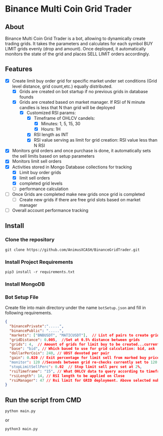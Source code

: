 # Binance Multi Coin Grid Trader

## About
Binance Multi Coin Grid Trader is a bot, allowing to dynamically create trading grids. It takes the parameters
and calculates for each symbol BUY LIMIT grids evenly (drop and amount). Once deployed, it automatically monitors
 the state of the grid and places SELL LIMIT orders accordingly. 

## Features

- [x] Create limit buy order grid for specific market under set conditions (Grid level distance, grid count,etc.) equally distributed.
  - [x] Grids are created on bot startup if no previous grids in database founds
  - [X] Grids are created based on market manager. If RSI of N minute candles is less that N than grid will be deployed
    - [X] Customized RSI params:
      - [X] Timeframe of OHLCV candels: 
        - [X] Minutes: 1, 5, 15, 30
        - [X] Hours: 1H
      - [X] RSI length as INT
      - [X] RSI value serving as limit for grid creation: RSI value less than N RSI
- [x] Monitors grid orders and once purchase is done, it automatically sets the sell limits based on setup parameters
- [x] Monitors limit sell orders 
- [x] Activities stored in Mongo Database collections for tracking
  - [x] Limit buy order grids
  - [x] limit sell orders
  - [x] completed grid levels
  - [ ] performance calculation
- [ ] Once Grids are completed make new grids once grid is completed
  - [ ] Create new grids if there are free grid slots based on market manager
- [ ] Overall account performance tracking

## Install  

### Clone the repository
```buildoutcfg
git clone https://github.com/AnimusXCASH/BinanceGridTrader.git
```
### Install Project Requirements
```
pip3 install -r requirements.txt
```

### Install MongoDB

### Bot Setup File
Create file into main directory under the name `botSetup.json` and fill in following requirements.

```json
{
  "binancePrivate":".....",
  "binancePublic": ".....",
  "markets": ["BNBUSDT", "MATICUSDT"],  // List of pairs to create grid
  "gridDistance": 0.005,  //Set at 0.5% distance between grids
  "grids": 4,  // Amount of grids for limit buy to be created...currently 4
  "base": "bid", // Which based to use for grid calculation: bid, ask
  "dollarPerCoin": 240, // UDST devoted per pair
  "gain": 0.020 // Exit percentage for limit sell from marked buy price
  "monitor": 120 //Seconds between grid re-checks currently set to 120
  "stopLimitSellPerc": 0.02  // Stop limit sell perc set at 2%,
  "rsiTimeframe": "15", // What OHLCV data to query according to timeframe
  "rsiLength": 14, // RSI length to be applied on Close
  "rsiManager": 47 // Rsi limit for GRID deployment. Above selected nubmer grids are not created
}

```

## Run the script from CMD 
```
python main.py
```
or
```
python3 main.py
```

